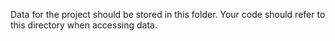 Data for the project should be stored in this folder. 
Your code should refer to this directory when accessing data.
